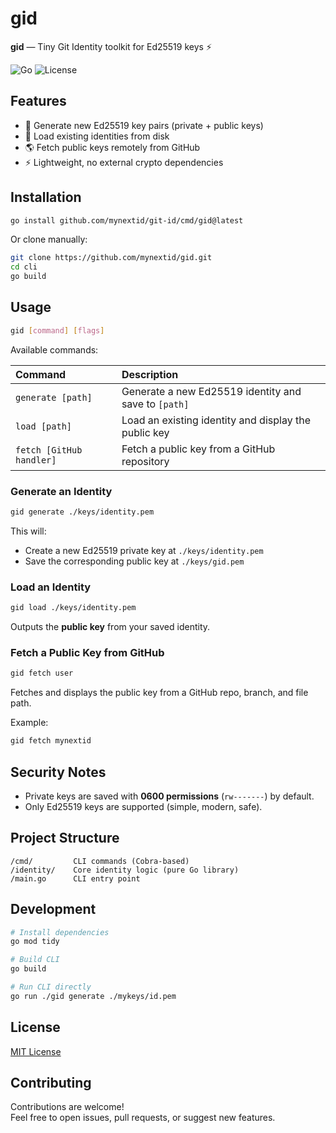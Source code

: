 # gid

**gid** — Tiny Git Identity toolkit for Ed25519 keys ⚡

![Go](https://img.shields.io/badge/Go-1.22+-00ADD8?logo=go)
![License](https://img.shields.io/badge/license-MIT-green)

## Features

- 🔐 Generate new Ed25519 key pairs (private + public keys)
- 📂 Load existing identities from disk
- 🌎 Fetch public keys remotely from GitHub
- ⚡ Lightweight, no external crypto dependencies

## Installation

```bash
go install github.com/mynextid/git-id/cmd/gid@latest
```

Or clone manually:

```bash
git clone https://github.com/mynextid/gid.git
cd cli
go build
```

## Usage

```bash
gid [command] [flags]
```

Available commands:

| Command                  | Description                                          |
| :----------------------- | :--------------------------------------------------- |
| `generate [path]`        | Generate a new Ed25519 identity and save to `[path]` |
| `load [path]`            | Load an existing identity and display the public key |
| `fetch [GitHub handler]` | Fetch a public key from a GitHub repository          |

### Generate an Identity

```bash
gid generate ./keys/identity.pem
```

This will:

- Create a new Ed25519 private key at `./keys/identity.pem`
- Save the corresponding public key at `./keys/gid.pem`

### Load an Identity

```bash
gid load ./keys/identity.pem
```

Outputs the **public key** from your saved identity.

### Fetch a Public Key from GitHub

```bash
gid fetch user
```

Fetches and displays the public key from a GitHub repo, branch, and file path.

Example:

```bash
gid fetch mynextid
```

## Security Notes

- Private keys are saved with **0600 permissions** (`rw-------`) by default.
- Only Ed25519 keys are supported (simple, modern, safe).

## Project Structure

```plaintext
/cmd/         CLI commands (Cobra-based)
/identity/    Core identity logic (pure Go library)
/main.go      CLI entry point
```

## Development

```bash
# Install dependencies
go mod tidy

# Build CLI
go build

# Run CLI directly
go run ./gid generate ./mykeys/id.pem
```

## License

[MIT License](LICENSE)

## Contributing

Contributions are welcome!  
Feel free to open issues, pull requests, or suggest new features.
